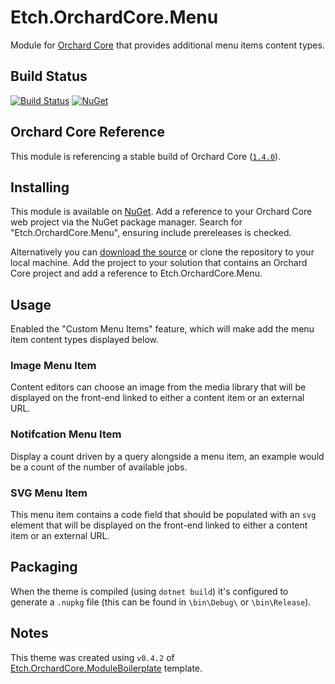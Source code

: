 # Etch.OrchardCore.Menu

Module for [Orchard Core](https://github.com/orchardcms/OrchardCore) that provides additional menu items content types.

## Build Status

[![Build Status](https://secure.travis-ci.org/etchuk/Etch.OrchardCore.Menu.png?branch=master)](http://travis-ci.org/etchuk/Etch.OrchardCore.Menu) [![NuGet](https://img.shields.io/nuget/v/Etch.OrchardCore.Menu.svg)](https://www.nuget.org/packages/Etch.OrchardCore.Menu)

## Orchard Core Reference

This module is referencing a stable build of Orchard Core ([`1.4.0`](https://www.nuget.org/packages/OrchardCore.Module.Targets/1.4.0)).

## Installing

This module is available on [NuGet](https://www.nuget.org/packages/Etch.OrchardCore.Menu). Add a reference to your Orchard Core web project via the NuGet package manager. Search for "Etch.OrchardCore.Menu", ensuring include prereleases is checked.

Alternatively you can [download the source](https://github.com/etchuk/Etch.OrchardCore.Menu/archive/master.zip) or clone the repository to your local machine. Add the project to your solution that contains an Orchard Core project and add a reference to Etch.OrchardCore.Menu.

## Usage

Enabled the "Custom Menu Items" feature, which will make add the menu item content types displayed below.

### Image Menu Item

Content editors can choose an image from the media library that will be displayed on the front-end linked to either a content item or an external URL.

### Notifcation Menu Item

Display a count driven by a query alongside a menu item, an example would be a count of the number of available jobs.

### SVG Menu Item

This menu item contains a code field that should be populated with an `svg` element that will be displayed on the front-end linked to either a content item or an external URL.

## Packaging

When the theme is compiled (using `dotnet build`) it's configured to generate a `.nupkg` file (this can be found in `\bin\Debug\` or `\bin\Release`).

## Notes

This theme was created using `v0.4.2` of [Etch.OrchardCore.ModuleBoilerplate](https://github.com/EtchUK/Etch.OrchardCore.Menu) template.
